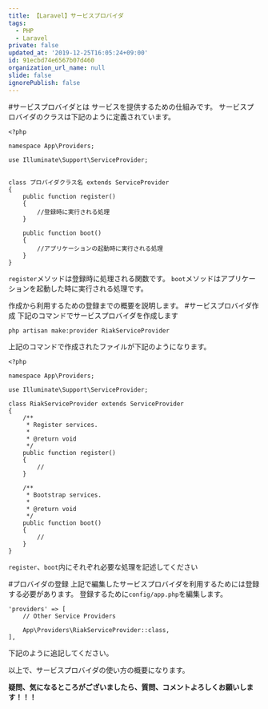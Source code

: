 ```yaml
---
title: 【Laravel】サービスプロバイダ
tags:
  - PHP
  - Laravel
private: false
updated_at: '2019-12-25T16:05:24+09:00'
id: 91ecbd74e6567b07d460
organization_url_name: null
slide: false
ignorePublish: false
---
```

#サービスプロバイダとは
サービスを提供するための仕組みです。
サービスプロバイダのクラスは下記のように定義されています。

```php:app/providers/サービスプロバイダ
<?php

namespace App\Providers;

use Illuminate\Support\ServiceProvider;


class プロバイダクラス名 extends ServiceProvider
{
    public function register()
    {
        //登録時に実行される処理
    }

    public function boot()
    {
        //アプリケーションの起動時に実行される処理
    }
}

```

`register`メソッドは登録時に処理される関数です。
`boot`メソッドはアプリケーションを起動した時に実行される処理です。

作成から利用するための登録までの概要を説明します。
#サービスプロバイダ作成
下記のコマンドでサービスプロバイダを作成します

```:ターミナル
php artisan make:provider RiakServiceProvider
```

上記のコマンドで作成されたファイルが下記のようになります。

```php:app/providers/RiakServiceProvider.php
<?php

namespace App\Providers;

use Illuminate\Support\ServiceProvider;

class RiakServiceProvider extends ServiceProvider
{
    /**
     * Register services.
     *
     * @return void
     */
    public function register()
    {
        //
    }

    /**
     * Bootstrap services.
     *
     * @return void
     */
    public function boot()
    {
        //
    }
}

```

`register`、`boot`内にそれぞれ必要な処理を記述してください

#プロバイダの登録
上記で編集したサービスプロバイダを利用するためには登録する必要があります。
登録するために`config/app.php`を編集します。

```php:config/app.php
'providers' => [
    // Other Service Providers

    App\Providers\RiakServiceProvider::class,
],
```

下記のように追記してください。

以上で、サービスプロバイダの使い方の概要になります。

**疑問、気になるところがございましたら、質問、コメントよろしくお願いします！！！**

